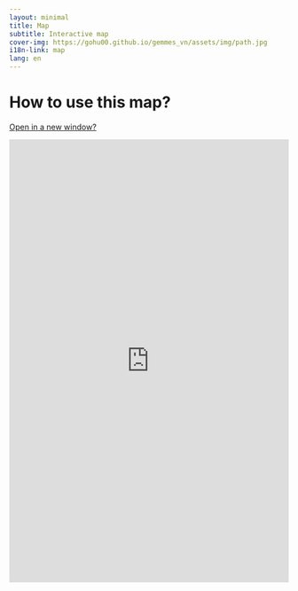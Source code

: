 ```yaml
---
layout: minimal
title: Map
subtitle: Interactive map
cover-img: https://gohu00.github.io/gemmes_vn/assets/img/path.jpg
i18n-link: map
lang: en
---
```


<h1 class="text-center"> How to use this map? </h1>

<a href="https://remosat.usth.edu.vn/ecomore2">Open in a new window?</a>

<iframe ddd  src="https://remosat.usth.edu.vn/ecomore2/VNM"
style="border:none; overflow:hidden; width:100%; height:800px; left:0px; display:block; "></iframe>